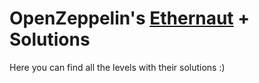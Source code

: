 # OpenZeppelin's [Ethernaut](https://ethernaut.openzeppelin.com/) + Solutions 

Here you can find all the levels with their solutions :)

